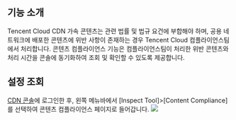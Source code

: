 ## 기능 소개
Tencent Cloud CDN 가속 콘텐츠는 관련 법률 및 법규 요건에 부합해야 하며, 공용 네트워크에 배포한 콘텐츠에 위반 사항이 존재하는 경우 Tencent Cloud 컴플라이언스팀에서 처리합니다. 콘텐츠 컴플라이언스 기능은 컴플라이언스팀이 처리한 위반 콘텐츠와 처리 시간을 콘솔에 동기화하여 조회 및 확인할 수 있도록 제공합니다.

## 설정 조회
[CDN 콘솔](https://console.cloud.tencent.com/cdn)에 로그인한 후, 왼쪽 메뉴바에서 [Inspect Tool]>[Content Compliance]를 선택하여 콘텐츠 컴플라이언스 페이지로 들어갑니다.
![](https://main.qcloudimg.com/raw/518de80b801700bc004715f8031a8818.png)
